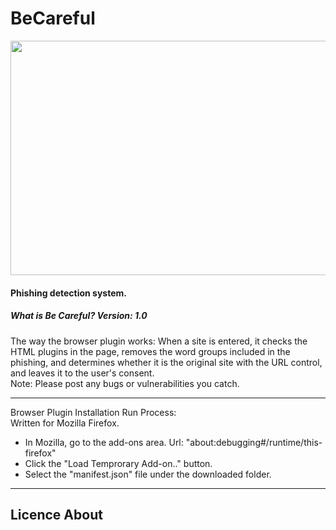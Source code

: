 # BeCareful
<img src="https://user-images.githubusercontent.com/81925511/169692197-c58a20ac-39bb-45f2-8948-edd4951ad92a.jpg" width="750" height="375"/>
<h4>Phishing detection system.</h4>
<h5>What is Be Careful? Version: 1.0</h5> 
The way the browser plugin works: When a site is entered, it checks the HTML plugins in the page, removes the word groups included in the phishing, and determines whether it is the original site with the URL control, and leaves it to the user's consent.<br>
Note: Please post any bugs or vulnerabilities you catch.<br>
<hr>
Browser Plugin Installation Run Process:<br>
Written for Mozilla Firefox.<br>
<ul>
  <li>In Mozilla, go to the add-ons area. Url: "about:debugging#/runtime/this-firefox"</li>
  <li>Click the "Load Temprorary Add-on.." button.</li>
  <li>Select the "manifest.json" file under the downloaded folder.</li>
 </ul>
<hr>
<h2>Licence About</h2>
<p>
